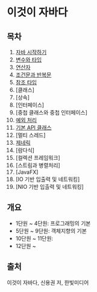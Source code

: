 이것이 자바다
========

## 목차
1. [자바 시작하기](https://github.com/nara1030/ThisIsJava/blob/master/docs/%EC%9E%90%EB%B0%94%20%EC%8B%9C%EC%9E%91%ED%95%98%EA%B8%B0.md)
2. [변수와 타입](https://github.com/nara1030/ThisIsJava/blob/master/docs/%EB%B3%80%EC%88%98%EC%99%80%20%ED%83%80%EC%9E%85.md)
3. [연산자](https://github.com/nara1030/ThisIsJava/blob/master/docs/%EC%97%B0%EC%82%B0%EC%9E%90.md)
4. [조건문과 반복문](https://github.com/nara1030/ThisIsJava/blob/master/docs/%EC%A1%B0%EA%B1%B4%EB%AC%B8%EA%B3%BC%20%EB%B0%98%EB%B3%B5%EB%AC%B8.md)
5. [참조 타입](https://github.com/nara1030/ThisIsJava/blob/master/docs/%EC%B0%B8%EC%A1%B0%20%ED%83%80%EC%9E%85.md)
6. [클래스]
7. [상속]
8. [인터페이스]
9. [중첩 클래스와 중첩 인터페이스]
10. [예외 처리](https://github.com/nara1030/ThisIsJava/blob/master/docs/%EC%98%88%EC%99%B8%20%EC%B2%98%EB%A6%AC.md)
11. [기본 API 클래스](https://github.com/nara1030/ThisIsJava/blob/master/docs/%EA%B8%B0%EB%B3%B8%20API%20%ED%81%B4%EB%9E%98%EC%8A%A4.md)
12. [멀티 스레드]
13. [제네릭](https://github.com/nara1030/ThisIsJava/blob/master/docs/%EC%A0%9C%EB%84%A4%EB%A6%AD.md)
14. [람다식]
15. [컬렉션 프레임워크]
16. [스트림과 병렬처리]
17. [JavaFX]
18. [IO 기반 입출력 및 네트워킹]
19. [NIO 기반 입출력 및 네트워킹]

## 개요
+ 1단원 ~ 4단원: 프로그래밍의 기본
+ 5단원 ~ 9단원: 객체지향의 기본
+ 10단원 ~ 11단원: 
+ 12단원 ~

## 출처
이것이 자바다, 신용권 저, 한빛미디어